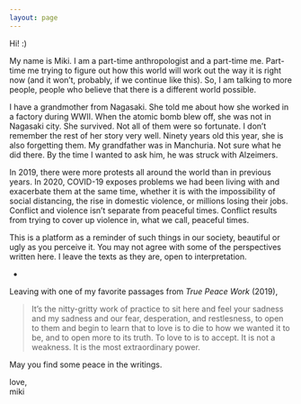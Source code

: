 ```yaml
---
layout: page
---
```




Hi! :)

My name is Miki. I am a part-time anthropologist and a part-time me. Part-time me trying to figure out how this world will work out the way it is right now (and it won’t, probably, if we continue like this). So, I am talking to more people, people who believe that there is a different world possible.

I have a grandmother from Nagasaki. She told me about how she worked in a factory during WWII. When the atomic bomb blew off, she was not in Nagasaki city. She survived. Not all of them were so fortunate. I don’t remember the rest of her story very well. Ninety years old this year, she is also forgetting them. My grandfather was in Manchuria. Not sure what he did there. By the time I wanted to ask him, he was struck with Alzeimers. 

In 2019, there were more protests all around the world than in previous years. In 2020, COVID-19 exposes problems we had been living with and exacerbate them at the same time, whether it is with the impossibility of social distancing, the rise in domestic violence, or millions losing their jobs. Conflict and violence isn’t separate from peaceful times. Conflict results from trying to cover up violence in, what we call, peaceful times.

This is a platform as a reminder of such things in our society, beautiful or ugly as you perceive it. You may not agree with some of the perspectives written here. I leave the texts as they are, open to interpretation. 

-

Leaving with one of my favorite passages from _True Peace Work_ (2019),

>It’s the nitty-gritty work of practice to sit here and feel your sadness and my sadness and our fear, desperation, and restlesness, to open to them and begin to learn that to love is to die to how we wanted it to be, and to open more to its truth. To love to is to accept. It is not a weakness. It is the most extraordinary power.

May you find some peace in the writings.

love, <br/>
miki






 